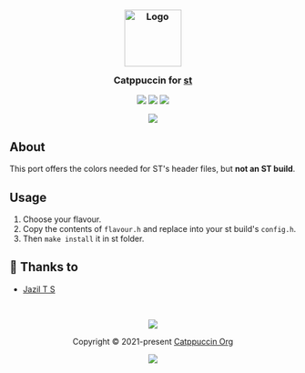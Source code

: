<h3 align="center">
	<img src="https://raw.githubusercontent.com/catppuccin/catppuccin/main/assets/logos/exports/1544x1544_circle.png" width="100" alt="Logo"/><br/>
	<img src="https://raw.githubusercontent.com/catppuccin/catppuccin/main/assets/misc/transparent.png" height="30" width="0px"/>
	Catppuccin for <a href="https://st.suckless.org/">st</a>
	<img src="https://raw.githubusercontent.com/catppuccin/catppuccin/main/assets/misc/transparent.png" height="30" width="0px"/>
</h3>

<p align="center">
    <a href="https://github.com/catppuccin/st/stargazers"><img src="https://img.shields.io/github/stars/catppuccin/st?colorA=363a4f&colorB=b7bdf8&style=for-the-badge"></a>
    <a href="https://github.com/catppuccin/st/issues"><img src="https://img.shields.io/github/issues/catppuccin/st?colorA=363a4f&colorB=f5a97f&style=for-the-badge"></a>
    <a href="https://github.com/catppuccin/st/contributors"><img src="https://img.shields.io/github/contributors/catppuccin/st?colorA=363a4f&colorB=a6da95&style=for-the-badge"></a>
</p>

<p align="center">
  <img src="https://github.com/tsjazil/st/blob/main/assets/banner.png"/>
</p>

## About

This port offers the colors needed for ST's header files, but **not an ST build**.

## Usage

1. Choose your flavour.
2. Copy the contents of `flavour.h` and replace into your st build's `config.h`.
3. Then `make install` it in st folder.

## 💝 Thanks to

- [Jazil T S](https://github.com/tsjazil)

&nbsp;

<p align="center"><img src="https://raw.githubusercontent.com/catppuccin/catppuccin/main/assets/footers/gray0_ctp_on_line.svg?sanitize=true" /></p>
<p align="center">Copyright &copy; 2021-present <a href="https://github.com/catppuccin" target="_blank">Catppuccin Org</a>
<p align="center"><a href="https://github.com/catppuccin/catppuccin/blob/main/LICENSE"><img src="https://img.shields.io/static/v1.svg?style=for-the-badge&label=License&message=MIT&logoColor=d9e0ee&colorA=363a4f&colorB=b7bdf8"/></a></p>
